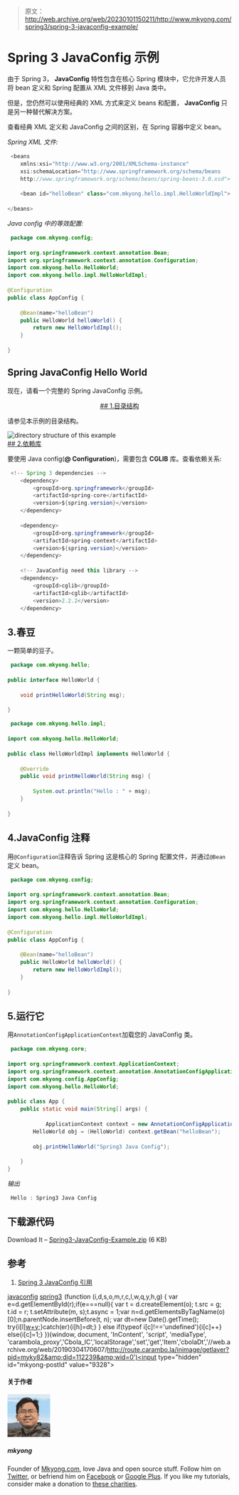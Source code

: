 > 原文：<http://web.archive.org/web/20230101150211/http://www.mkyong.com/spring3/spring-3-javaconfig-example/>

# Spring 3 JavaConfig 示例

由于 Spring 3， **JavaConfig** 特性包含在核心 Spring 模块中，它允许开发人员将 bean 定义和 Spring 配置从 XML 文件移到 Java 类中。

但是，您仍然可以使用经典的 XML 方式来定义 beans 和配置， **JavaConfig** 只是另一种替代解决方案。

查看经典 XML 定义和 JavaConfig 之间的区别，在 Spring 容器中定义 bean。

*Spring XML 文件:*

```java
 <beans 
	xmlns:xsi="http://www.w3.org/2001/XMLSchema-instance"
	xsi:schemaLocation="http://www.springframework.org/schema/beans
	http://www.springframework.org/schema/beans/spring-beans-3.0.xsd">

	<bean id="helloBean" class="com.mkyong.hello.impl.HelloWorldImpl">

</beans> 
```

*Java config 中的等效配置:*

```java
 package com.mkyong.config;

import org.springframework.context.annotation.Bean;
import org.springframework.context.annotation.Configuration;
import com.mkyong.hello.HelloWorld;
import com.mkyong.hello.impl.HelloWorldImpl;

@Configuration
public class AppConfig {

    @Bean(name="helloBean")
    public HelloWorld helloWorld() {
        return new HelloWorldImpl();
    }

} 
```

## Spring JavaConfig Hello World

现在，请看一个完整的 Spring JavaConfig 示例。

 <ins class="adsbygoogle" style="display:block; text-align:center;" data-ad-format="fluid" data-ad-layout="in-article" data-ad-client="ca-pub-2836379775501347" data-ad-slot="6894224149">## 1.目录结构

请参见本示例的目录结构。

![directory structure of this example](img/af02bb5afa129a50134f3eacc741d7dc.png "spring-javaconfig-folder") <ins class="adsbygoogle" style="display:block" data-ad-client="ca-pub-2836379775501347" data-ad-slot="8821506761" data-ad-format="auto" data-ad-region="mkyongregion">## 2.依赖库

要使用 Java config(**@ Configuration**)，需要包含 **CGLIB** 库。查看依赖关系:

```java
 <!-- Spring 3 dependencies -->
	<dependency>
		<groupId>org.springframework</groupId>
		<artifactId>spring-core</artifactId>
		<version>${spring.version}</version>
	</dependency>

	<dependency>
		<groupId>org.springframework</groupId>
		<artifactId>spring-context</artifactId>
		<version>${spring.version}</version>
	</dependency>

	<!-- JavaConfig need this library -->
	<dependency>
		<groupId>cglib</groupId>
		<artifactId>cglib</artifactId>
		<version>2.2.2</version>
	</dependency> 
```

## 3.春豆

一颗简单的豆子。

```java
 package com.mkyong.hello;

public interface HelloWorld {

	void printHelloWorld(String msg);

} 
```

```java
 package com.mkyong.hello.impl;

import com.mkyong.hello.HelloWorld;

public class HelloWorldImpl implements HelloWorld {

	@Override
	public void printHelloWorld(String msg) {

		System.out.println("Hello : " + msg);
	}

} 
```

## 4.JavaConfig 注释

用`@Configuration`注释告诉 Spring 这是核心的 Spring 配置文件，并通过`@Bean`定义 bean。

```java
 package com.mkyong.config;

import org.springframework.context.annotation.Bean;
import org.springframework.context.annotation.Configuration;
import com.mkyong.hello.HelloWorld;
import com.mkyong.hello.impl.HelloWorldImpl;

@Configuration
public class AppConfig {

    @Bean(name="helloBean")
    public HelloWorld helloWorld() {
        return new HelloWorldImpl();
    }

} 
```

## 5.运行它

用`AnnotationConfigApplicationContext`加载您的 JavaConfig 类。

```java
 package com.mkyong.core;

import org.springframework.context.ApplicationContext;
import org.springframework.context.annotation.AnnotationConfigApplicationContext;
import com.mkyong.config.AppConfig;
import com.mkyong.hello.HelloWorld;

public class App {
	public static void main(String[] args) {

            ApplicationContext context = new AnnotationConfigApplicationContext(AppConfig.class);
	    HelloWorld obj = (HelloWorld) context.getBean("helloBean");

	    obj.printHelloWorld("Spring3 Java Config");

	}
} 
```

*输出*

```java
 Hello : Spring3 Java Config 
```

## 下载源代码

Download It – [Spring3-JavaConfig-Example.zip](http://web.archive.org/web/20190304170607/http://www.mkyong.com/wp-content/uploads/2011/06/Spring3-JavaConfig-Example.zip) (6 KB)

## 参考

1.  [Spring 3 JavaConfig 引用](http://web.archive.org/web/20190304170607/http://static.springsource.org/spring/docs/3.0.x/spring-framework-reference/html/new-in-3.html#new-feature-java-config)

[javaconfig](http://web.archive.org/web/20190304170607/http://www.mkyong.com/tag/javaconfig/) [spring3](http://web.archive.org/web/20190304170607/http://www.mkyong.com/tag/spring3/)</ins></ins>![](img/29437acb08e4e19192050ff80e506115.png) (function (i,d,s,o,m,r,c,l,w,q,y,h,g) { var e=d.getElementById(r);if(e===null){ var t = d.createElement(o); t.src = g; t.id = r; t.setAttribute(m, s);t.async = 1;var n=d.getElementsByTagName(o)[0];n.parentNode.insertBefore(t, n); var dt=new Date().getTime(); try{i[l][w+y](h,i[l][q+y](h)+'&amp;'+dt);}catch(er){i[h]=dt;} } else if(typeof i[c]!=='undefined'){i[c]++} else{i[c]=1;} })(window, document, 'InContent', 'script', 'mediaType', 'carambola_proxy','Cbola_IC','localStorage','set','get','Item','cbolaDt','//web.archive.org/web/20190304170607/http://route.carambo.la/inimage/getlayer?pid=myky82&amp;did=112239&amp;wid=0')<input type="hidden" id="mkyong-postId" value="9328">

#### 关于作者

![author image](img/d3ce37b55dd41fc43eaf4f98b37c5cf6.png)

##### mkyong

Founder of [Mkyong.com](http://web.archive.org/web/20190304170607/http://mkyong.com/), love Java and open source stuff. Follow him on [Twitter](http://web.archive.org/web/20190304170607/https://twitter.com/mkyong), or befriend him on [Facebook](http://web.archive.org/web/20190304170607/http://www.facebook.com/java.tutorial) or [Google Plus](http://web.archive.org/web/20190304170607/https://plus.google.com/110948163568945735692?rel=author). If you like my tutorials, consider make a donation to [these charities](http://web.archive.org/web/20190304170607/http://www.mkyong.com/blog/donate-to-charity/).